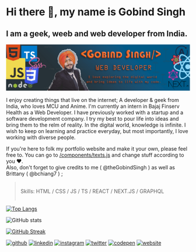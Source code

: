 # Hi there 👋, my name is Gobind Singh
## I am a geek, weeb and web developer from India.  
  
![Gobind Singh](/public/images/forBanner.jpg)

 I enjoy creating things that live on the internet; A developer & geek from India, who loves MCU and Anime. I'm currently an intern in Bajaj Finserv Health as a Web Developer. I have previously worked with a startup and a software development company. I try my best to pour life into ideas and bring them to the relm of reality. In the digital world, knowledge is infinite. I wish to keep on learning and practice everyday, but most importantly, I love working with diverse people.  
   
 If you're here to folk my portfolio website and make it your own, please feel free to. You can go to [/components/texts.js](https://github.com/theGobindSingh/theGobindSingh/blob/main/components/texts.js) and change stuff according to you ❤️.  
 Also, don't forget to give credits to me ( @theGobindSingh ) as well as Brittany ( @bchiang7 ) ; 
  
>  ⠀  
> Skills: HTML / CSS / JS / TS / REACT / NEXT.JS / GRAPHQL  
>  ⠀


[![Top Langs](https://github-readme-stats.vercel.app/api/top-langs/?username=theGobindSingh)](https://github.com/anuraghazra/github-readme-stats)


![GitHub stats](https://github-readme-stats.vercel.app/api?username=theGobindSingh&show_icons=true)  


[![GitHub Streak](https://streak-stats.demolab.com?user=theGobindSingh)](https://git.io/streak-stats)    


[<img src='https://cdn.jsdelivr.net/npm/simple-icons@3.0.1/icons/github.svg' alt='github' height='40'>](https://github.com/theGobindSingh)  [<img src='https://cdn.jsdelivr.net/npm/simple-icons@3.0.1/icons/linkedin.svg' alt='linkedin' height='40'>](https://www.linkedin.com/in/theGobindSingh/)  [<img src='https://cdn.jsdelivr.net/npm/simple-icons@3.0.1/icons/instagram.svg' alt='instagram' height='40'>](https://www.instagram.com/theGobindSingh/)  [<img src='https://cdn.jsdelivr.net/npm/simple-icons@3.0.1/icons/twitter.svg' alt='twitter' height='40'>](https://twitter.com/theGobindSingh)  [<img src='https://cdn.jsdelivr.net/npm/simple-icons@3.0.1/icons/codepen.svg' alt='codepen' height='40'>](https://codepen.io/https://codepen.io/theGobindSingh)  [<img src='https://cdn.jsdelivr.net/npm/simple-icons@3.0.1/icons/icloud.svg' alt='website' height='40'>](https://portfolio-gobindsingh.vercel.app/)
